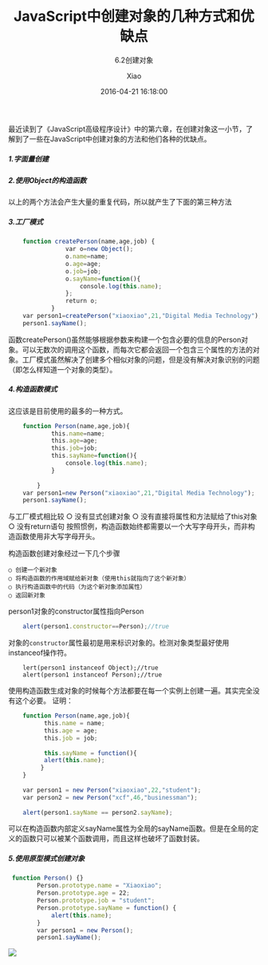 ﻿---
layout:     post
title:      "JavaScript中创建对象的几种方式和优缺点"
subtitle:   "6.2创建对象"
date:       2016-04-21 16:18:00
author:     "Xiao"
header-img: "img/in-post/fenghuang.jpg"
tags:
    - Javascript高级程序设计读书笔记
---

最近读到了《JavaScript高级程序设计》中的第六章，在创建对象这一小节，了解到了一些在JavaScript中创建对象的方法和他们各种的优缺点。

##### 1.字面量创建
##### 2.使用Object的构造函数

以上的两个方法会产生大量的重复代码，所以就产生了下面的第三种方法

##### 3.工厂模式

```javascript
	function createPerson(name,age,job) {
	            var o=new Object();
	            o.name=name;
	            o.age=age;
	            o.job=job;
	            o.sayName=function(){
	                console.log(this.name);
	            };
	            return o;
	        }
	var person1=createPerson("xiaoxiao",21,"Digital Media Technology");
	person1.sayName();
```

函数createPerson()虽然能够根据参数来构建一个包含必要的信息的Person对象。可以无数次的调用这个函数，而每次它都会返回一个包含三个属性的方法的对象。工厂模式虽然解决了创建多个相似对象的问题，但是没有解决对象识别的问题（即怎么样知道一个对象的类型）。

##### 4.构造函数模式

这应该是目前使用的最多的一种方式。

```javascript
	function Person(name,age,job){
	        this.name=name;
	        this.age=age;
	        this.job=job;
	        this.sayName=function(){
	            console.log(this.name);
	        }
	 
	    }
	var person1=new Person("xiaoxiao",21,"Digital Media Technology");
	person1.sayName();
```
与工厂模式相比较
	○ 没有显式创建对象
	○ 没有直接将属性和方法赋给了this对象
	○ 没有return语句
按照惯例，构造函数始终都需要以一个大写字母开头，而非构造函数使用非大写字母开头。
	
构造函数创建对象经过一下几个步骤
	
	○ 创建一个新对象
	○ 将构造函数的作用域赋给新对象（使用this就指向了这个新对象）
	○ 执行构造函数中的代码（为这个新对象添加属性）
	○ 返回新对象
	
person1对象的constructor属性指向Person
```javascript
	alert(person1.constructor==Person);//true
```
对象的`constructor`属性最初是用来标识对象的。检测对象类型最好使用instanceof操作符。
```
	lert(person1 instanceof Object);//true
	alert(person1 instanceof Person);//true
```
使用构造函数生成对象的时候每个方法都要在每一个实例上创建一遍。其实完全没有这个必要。
		证明：
```javascript
	function Person(name,age,job){
		  this.name = name;
		  this.age = age;
		  this.job = job;
		 
		  this.sayName = function(){
		  alert(this.name);
		 }
	}
		 
	var person1 = new Person("xiaoxiao",22,"student");
	var person2 = new Person("xcf",46,"businessman");
		 
	alert(person1.sayName == person2.sayName);
```

可以在构造函数内部定义sayName属性为全局的sayName函数。但是在全局的定义的函数只可以被某个函数调用，而且这样也破坏了函数封装。

##### 5.使用原型模式创建对象

```javascript
 function Person() {}
        Person.prototype.name = "Xiaoxiao";
        Person.prototype.age = 22;
        Person.prototype.job = "student";
        Person.prototype.sayName = function() {
            alert(this.name);
        }
        var person1 = new Person();
        person1.sayName();
```
![](http://7fv8kc.com1.z0.glb.clouddn.com/prototype.png)


